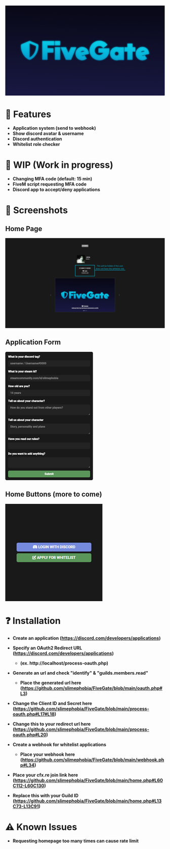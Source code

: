 ![image](https://raw.githubusercontent.com/slimephobia/FiveGate/main/assets/img/banner.png)

# 📝 Features
- **Application system (send to webhook)**
- **Show discord avatar & username**
- **Discord authentication**
- **Whitelist role checker**

# 🔨 WIP (Work in progress)
- **Changing MFA code (default: 15 min)**
- **FiveM script requesting MFA code**
- **Discord app to accept/deny applications**

# 📸 Screenshots
## Home Page
![image](https://raw.githubusercontent.com/slimephobia/FiveGate/main/screenshots/home.png)
## Application Form
![image](https://raw.githubusercontent.com/slimephobia/FiveGate/main/screenshots/application.png)
## Home Buttons (more to come)
![image](https://raw.githubusercontent.com/slimephobia/FiveGate/main/screenshots/login.png)

# ❓ Installation
- **Create an application (https://discord.com/developers/applications)**

- **Specify an OAuth2 Redirect URL (https://discord.com/developers/applications)**
   - **(ex. http://localhost/process-oauth.php)**

- **Generate an url and check "identify" & "guilds.members.read"**
  - **Place the generated url here (https://github.com/slimephobia/FiveGate/blob/main/oauth.php#L3)**

- **Change the Client ID and Secret here (https://github.com/slimephobia/FiveGate/blob/main/process-oauth.php#L17#L18)**

- **Change this to your redirect url here (https://github.com/slimephobia/FiveGate/blob/main/process-oauth.php#L20)**

- **Create a webhook for whitelist applications**
  - **Place your webhook here (https://github.com/slimephobia/FiveGate/blob/main/webhook.php#L34)**

- **Place your cfx.re join link here (https://github.com/slimephobia/FiveGate/blob/main/home.php#L60C112-L60C130)**

- **Replace this with your Guild ID (https://github.com/slimephobia/FiveGate/blob/main/home.php#L13C73-L13C91)**

# ⚠️ Known Issues
- **Requesting homepage too many times can cause rate limit**
